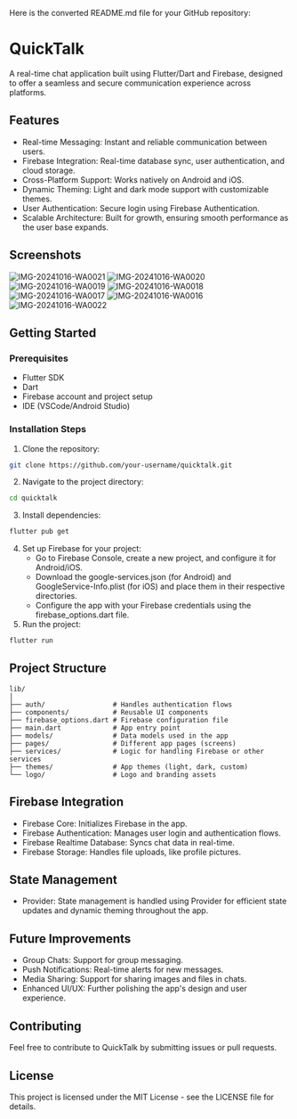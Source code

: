 Here is the converted README.md file for your GitHub repository:

# QuickTalk

A real-time chat application built using Flutter/Dart and Firebase, designed to offer a seamless and secure communication experience across platforms.

## Features

* Real-time Messaging: Instant and reliable communication between users.
* Firebase Integration: Real-time database sync, user authentication, and cloud storage.
* Cross-Platform Support: Works natively on Android and iOS.
* Dynamic Theming: Light and dark mode support with customizable themes.
* User Authentication: Secure login using Firebase Authentication.
* Scalable Architecture: Built for growth, ensuring smooth performance as the user base expands.

## Screenshots
![IMG-20241016-WA0021](https://github.com/user-attachments/assets/06ad158f-20fd-4bcc-b8b9-971d75e9b967) ![IMG-20241016-WA0020](https://github.com/user-attachments/assets/2a9d70a2-2f1b-418c-ac24-10fc806b98a6) ![IMG-20241016-WA0019](https://github.com/user-attachments/assets/36b5f009-08fc-4dcd-b883-c50ccadec37b) ![IMG-20241016-WA0018](https://github.com/user-attachments/assets/cd616182-ad4e-4378-b8d7-49ccdebc776c) ![IMG-20241016-WA0017](https://github.com/user-attachments/assets/d1e38c1e-148b-4230-a8a2-4b4545f9935b) ![IMG-20241016-WA0016](https://github.com/user-attachments/assets/34c997cd-41f8-4ce9-be73-bec572fc4e45) ![IMG-20241016-WA0022](https://github.com/user-attachments/assets/db560281-63de-4f62-a363-8593a0501b10)




## Getting Started

### Prerequisites

* Flutter SDK
* Dart
* Firebase account and project setup
* IDE (VSCode/Android Studio)

### Installation Steps

1. Clone the repository:
```bash
git clone https://github.com/your-username/quicktalk.git
```
2. Navigate to the project directory:
```bash
cd quicktalk
```
3. Install dependencies:
```bash
flutter pub get
```
4. Set up Firebase for your project:
	* Go to Firebase Console, create a new project, and configure it for Android/iOS.
	* Download the google-services.json (for Android) and GoogleService-Info.plist (for iOS) and place them in their respective directories.
	* Configure the app with your Firebase credentials using the firebase_options.dart file.
5. Run the project:
```bash
flutter run
```

## Project Structure

```
lib/
│
├── auth/                 # Handles authentication flows
├── components/           # Reusable UI components
├── firebase_options.dart # Firebase configuration file
├── main.dart             # App entry point
├── models/               # Data models used in the app
├── pages/                # Different app pages (screens)
├── services/             # Logic for handling Firebase or other services
├── themes/               # App themes (light, dark, custom)
└── logo/                 # Logo and branding assets
```

## Firebase Integration

* Firebase Core: Initializes Firebase in the app.
* Firebase Authentication: Manages user login and authentication flows.
* Firebase Realtime Database: Syncs chat data in real-time.
* Firebase Storage: Handles file uploads, like profile pictures.

## State Management

* Provider: State management is handled using Provider for efficient state updates and dynamic theming throughout the app.

## Future Improvements

* Group Chats: Support for group messaging.
* Push Notifications: Real-time alerts for new messages.
* Media Sharing: Support for sharing images and files in chats.
* Enhanced UI/UX: Further polishing the app's design and user experience.

## Contributing

Feel free to contribute to QuickTalk by submitting issues or pull requests.

## License

This project is licensed under the MIT License - see the LICENSE file for details.
